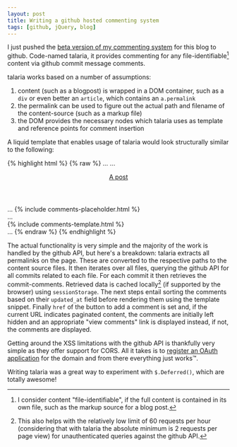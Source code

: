 ```yaml
---
layout: post
title: Writing a github hosted commenting system
tags: [github, jQuery, blog]
---
```

I just pushed the [beta version of my commenting system](https://github.com/m2w/talaria) for this blog to github. Code-named talaria, it provides commenting for any file-identifiable[^1] content via github commit message comments.

talaria works based on a number of assumptions:

1. content (such as a blogpost) is wrapped in a DOM container, such as a `div` or even better an `article`, which contains an `a.permalink`
2. the permalink can be used to figure out the actual path and filename of the content-source (such as a markup file)
3. the DOM provides the necessary nodes which talaria uses as template and reference points for comment insertion

A liquid template that enables usage of talaria would look structurally similar to the following:

{% highlight html %}
{% raw %}
...
    <script type="text/javascript" src="/path/to/comments.js"></script>
...
    <article>
        <header><a class="permalink" href="/permalink-to-post">A post</a></header>
        ...
        {% include comments-placeholder.html %}
    </article>
...
    <footer>
        {% include comments-template.html %}
    </footer>
...
{% endraw %}
{% endhighlight %}

The actual functionality is very simple and the majority of the work is handled by the github API, but here's a breakdown: talaria extracts all permalinks on the page. These are converted to the respective paths to the content source files. It then iterates over all files, querying the github API for all commits related to each file. For each commit it then retrieves the commit-comments. Retrieved data is cached locally[^2] (if supported by the browser) using `sessionStorage`. The next steps entail sorting the comments based on their `updated_at` field before rendering them using the template snippet. Finally `href` of the button to add a comment is set and, if the current URL indicates paginated content, the comments are initially left hidden and an appropriate "view comments" link is displayed instead, if not, the comments are displayed.

Getting around the XSS limitations with the github API is thankfully very simple as they offer support for CORS. All it takes is to [register an OAuth application](https://github.com/settings/applications/new) for the domain and from there everything just works&trade;.

Writing talaria was a great way to experiment with `$.Deferred()`, which are totally awesome!

[^1]: I consider content "file-identifiable", if the full content is contained in its own file, such as the markup source for a blog post.
[^2]: This also helps with the relatively low limit of 60 requests per hour (considering that with talaria the absolute minimum is 2 requests per page view) for unauthenticated queries against the github API.
